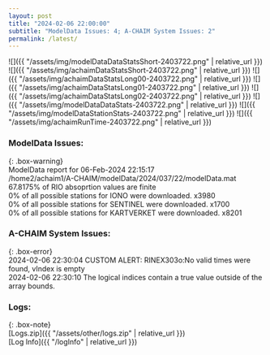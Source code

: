 ```yaml
---
layout: post
title: "2024-02-06 22:00:00"
subtitle: "ModelData Issues: 4; A-CHAIM System Issues: 2"
permalink: /latest/
---
```


![]({{ "/assets/img/modelDataDataStatsShort-2403722.png" | relative_url }})
![]({{ "/assets/img/achaimDataStatsShort-2403722.png" | relative_url }})
![]({{ "/assets/img/achaimDataStatsLong00-2403722.png" | relative_url }})
![]({{ "/assets/img/achaimDataStatsLong01-2403722.png" | relative_url }})
![]({{ "/assets/img/achaimDataStatsLong02-2403722.png" | relative_url }})
![]({{ "/assets/img/modelDataDataStats-2403722.png" | relative_url }})
![]({{ "/assets/img/modelDataStationStats-2403722.png" | relative_url }})
![]({{ "/assets/img/achaimRunTime-2403722.png" | relative_url }})


### ModelData Issues:  
  
{: .box-warning}  
 ModelData report for 06-Feb-2024 22:15:17   
 /home2/achaim1/A-CHAIM/modelData/2024/037/22/modelData.mat   
 67.8175% of RIO absoprtion values are finite   
 0% of all possible stations for IONO were downloaded. x3980   
 0% of all possible stations for SENTINEL were downloaded. x1700   
 0% of all possible stations for KARTVERKET were downloaded. x8201   
  
### A-CHAIM System Issues:  
  
{: .box-error}  
2024-02-06 22:30:04 CUSTOM ALERT: RINEX303o:No valid times were found, vIndex is empty  
2024-02-06 22:30:10 The logical indices contain a true value outside of the array bounds.  

### Logs:  
  
{: .box-note}  
[Logs.zip]({{ "/assets/other/logs.zip" | relative_url }})  
[Log Info]({{ "/logInfo" | relative_url }})  
